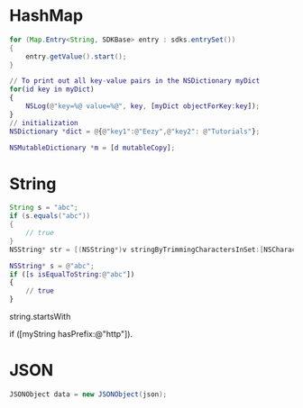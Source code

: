 # HashMap

``` java
for (Map.Entry<String, SDKBase> entry : sdks.entrySet())
{
    entry.getValue().start();
}
```

``` m
// To print out all key-value pairs in the NSDictionary myDict
for(id key in myDict)
{
    NSLog(@"key=%@ value=%@", key, [myDict objectForKey:key]);
}
// initialization
NSDictionary *dict = @{@"key1":@"Eezy",@"key2": @"Tutorials"};

NSMutableDictionary *m = [d mutableCopy];
```

# String

``` java
String s = "abc";
if (s.equals("abc"))
{
    // true
}
NSString* str = [(NSString*)v stringByTrimmingCharactersInSet:[NSCharacterSet whitespaceCharacterSet]];
```

``` m
NSString* s = @"abc";
if ([s isEqualToString:@"abc"])
{
    // true
}
```

string.startsWith

if ([myString hasPrefix:@"http"]).

# JSON

``` java
JSONObject data = new JSONObject(json);
```

``` m

```